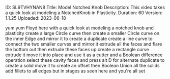 ID: SL9TVHYNAN8
Title: Model Notched Knob
Description: This video takes a quick look at modeling a NotchedKnob in Plasticity.
Duration: 60
Version: 1.1.25
Uploaded: 2023-06-18

yum yum
Floyd here with a quick look at modeling
a notched knob and plasticity create a
large Circle curve then create a smaller
Circle curve on the inner Edge and
mirror it to create a duplicate create a
line curve to connect the two smaller
curves and mirror it extrude all the
faces and flare the bottom out
then extrude these faces up
create a rectangle curve extrude it move
it into place and use it as a cutter and
a Boolean difference operation
select these cavity faces and press alt
D for alternate duplicate to create a
solid move it to create an offset then
Boolean Union all the solids add fillets
to all edges but in stages as seen here
and you're all set